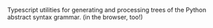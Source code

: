 Typescript utilities for generating and processing trees of the Python abstract syntax grammar. (in the browser, too!)
